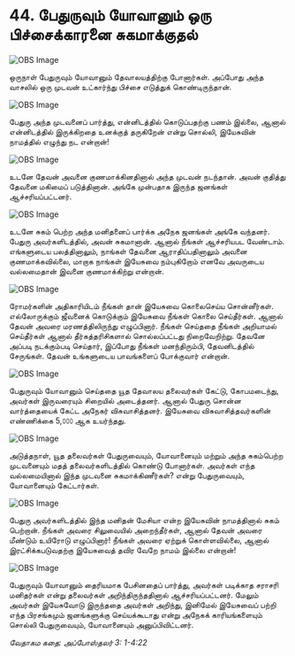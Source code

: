 # 44. பேதுருவும் யோவானும் ஒரு பிச்சைக்காரனை சுகமாக்குதல்

![OBS Image](https://cdn.door43.org/obs/jpg/360px/obs-en-44-01.jpg)

ஒருநாள் பேதுருவும் யோவானும் தேவாலயத்திற்கு போனார்கள். அப்போது அந்த வாசலில் ஒரு முடவன் உட்கார்ந்து பிச்சை எடுத்துக் கொண்டிருந்தான்.

![OBS Image](https://cdn.door43.org/obs/jpg/360px/obs-en-44-02.jpg)

பேதுரு அந்த முடவனைப் பார்த்து, என்னிடத்தில் கொடுப்பதற்கு பணம் இல்லை, ஆனால் என்னிடத்தில் இருக்கிறதை உனக்குத் தருகிறேன் என்று சொல்லி, இயேசுவின் நாமத்தில் எழுந்து நட என்றான்!

![OBS Image](https://cdn.door43.org/obs/jpg/360px/obs-en-44-03.jpg)

உடனே தேவன் அவனை குணமாக்கினதினால் அந்த முடவன் நடந்தான். அவன் குதித்து தேவனை மகிமைப் படுத்தினான். அங்கே முன்பதாக இருந்த ஜனங்கள் ஆச்சரியப்பட்டனர்.

![OBS Image](https://cdn.door43.org/obs/jpg/360px/obs-en-44-04.jpg)

உடனே சுகம் பெற்ற அந்த மனிதனைப் பார்க்க அநேக ஜனங்கள் அங்கே வந்தனர். பேதுரு அவர்களிடத்தில், அவன் சுகமானான். ஆனால் நீங்கள் ஆச்சரியபட வேண்டாம். எங்களுடைய பலத்தினாலும், நாங்கள் தேவனை ஆராதிப்பதினாலும் அவனை குணமாக்கவில்லை, மாறாக நாங்கள் இயேசுவை நம்புகிறோம் எனவே அவருடைய வல்லமைதான் இவனை குணமாக்கிற்று என்றான். 

![OBS Image](https://cdn.door43.org/obs/jpg/360px/obs-en-44-05.jpg)

ரோமர்களின் அதிகாரியிடம் நீங்கள் தான் இயேசுவை கொலைசெய்ய சொன்னீர்கள். எல்லோருக்கும் ஜீவனைக் கொடுக்கும் இயேசுவை நீங்கள் கொலை செய்தீர்கள். ஆனால் தேவன் அவரை மரணத்திலிருந்து எழுப்பினார். நீங்கள் செய்ததை நீங்கள் அறியாமல் செய்தீர்கள் ஆனால் தீர்கத்தரிசிகளால் சொல்லப்பட்டது நிறைவேறிற்று. தேவனே அப்படி நடக்கும்படி செய்தார், இப்போது நீங்கள் மனந்திரும்பி, தேவனிடத்தில் சேருங்கள். தேவன் உங்களுடைய பாவங்களைப் போக்குவார் என்றான்.

![OBS Image](https://cdn.door43.org/obs/jpg/360px/obs-en-44-06.jpg)

பேதுருவும் யோவானும் செய்ததை யூத தேவாலய  தலைவர்கள் கேட்டு, கோபமடைந்து, அவர்கள் இருவரையும் சிறையில் அடைத்தனர். ஆனால் பேதுரு சொன்ன வார்த்தையைக் கேட்ட அநேகர் விசுவாசித்தனர். இயேசுவை விசுவாசித்தவர்களின் எண்ணிக்கை 5,௦௦௦ ஆக உயர்ந்தது. 

![OBS Image](https://cdn.door43.org/obs/jpg/360px/obs-en-44-07.jpg)

அடுத்தநாள், யூத தலைவர்கள் பேதுருவையும், யோவானையும் மற்றும் அந்த சுகம்பெற்ற முடவனையும் மதத் தலைவர்களிடத்தில் கொண்டு போனார்கள். அவர்கள் எந்த வல்லமையினால் இந்த முடவனை சுகமாக்கிணீர்கள்? என்று பேதுருவையும், யோவானையும் கேட்டார்கள்.

![OBS Image](https://cdn.door43.org/obs/jpg/360px/obs-en-44-08.jpg)

பேதுரு அவர்களிடத்தில் இந்த மனிதன் மேசியா என்ற இயேசுவின் நாமத்தினால் சுகம் பெற்றான். நீங்கள் அவரை சிலுவையில் அறைந்தீர்கள், ஆனால் தேவன் அவரை மீண்டும் உயிரோடு எழுப்பினார்! நீங்கள் அவரை ஏற்றுக் கொள்ளவில்லை, ஆனால் இரட்சிக்கபடுவதற்கு இயேசுவைத் தவிர வேறே நாமம் இல்லை என்றான்!

![OBS Image](https://cdn.door43.org/obs/jpg/360px/obs-en-44-09.jpg)

பேதுருவும் யோவானும் தைரியமாக பேசினதைப் பார்த்து, அவர்கள் படிக்காத சராசரி மனிதர்கள் என்று தலைவர்கள் அறிந்திருந்ததினால் ஆச்சரியப்பட்டனர். மேலும் அவர்கள் இயேசுவோடு இருந்ததை அவர்கள் அறிந்து, இனிமேல் இயேசுவைப் பற்றி எந்த பிரசங்கமும் ஜனங்களுக்கு செய்யக்கூடாது என்று அநேகக் காரியங்களையும் சொல்லி பேதுருவையும், யோவானையும் அனுப்பிவிட்டனர்.

_வேதாகம கதை: அப்போஸ்தலர் 3: 1-4:22_

